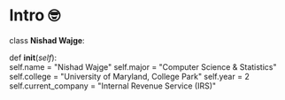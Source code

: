 # Intro 🤓 

class **Nishad Wajge**:

  def __init__(_self_):<br/>
    self.name = "Nishad Wajge"
    self.major = "Computer Science & Statistics"
    self.college = "University of Maryland, College Park"
    self.year = 2
    self.current_company = "Internal Revenue Service (IRS)"


  
